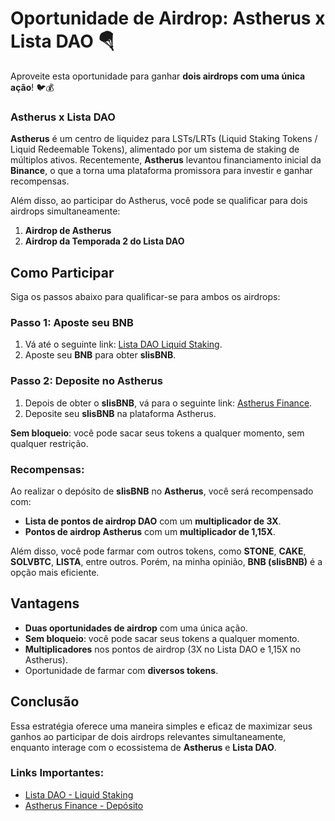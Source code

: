 # Oportunidade de Airdrop: Astherus x Lista DAO 🪂

Aproveite esta oportunidade para ganhar **dois airdrops com uma única ação**! 🐦💰

### Astherus x Lista DAO

**Astherus** é um centro de liquidez para LSTs/LRTs (Liquid Staking Tokens / Liquid Redeemable Tokens), alimentado por um sistema de staking de múltiplos ativos. Recentemente, **Astherus** levantou financiamento inicial da **Binance**, o que a torna uma plataforma promissora para investir e ganhar recompensas.

Além disso, ao participar do Astherus, você pode se qualificar para dois airdrops simultaneamente:
1. **Airdrop de Astherus**
2. **Airdrop da Temporada 2 do Lista DAO**

## Como Participar

Siga os passos abaixo para qualificar-se para ambos os airdrops:

### Passo 1: Aposte seu BNB

1. Vá até o seguinte link: [Lista DAO Liquid Staking](https://lista.org/liquid-staking/BNB).
2. Aposte seu **BNB** para obter **slisBNB**.

### Passo 2: Deposite no Astherus

1. Depois de obter o **slisBNB**, vá para o seguinte link: [Astherus Finance](https://astherus.finance/en/deposit).
2. Deposite seu **slisBNB** na plataforma Astherus.

**Sem bloqueio**: você pode sacar seus tokens a qualquer momento, sem qualquer restrição.

### Recompensas:

Ao realizar o depósito de **slisBNB** no **Astherus**, você será recompensado com:

- **Lista de pontos de airdrop DAO** com um **multiplicador de 3X**.
- **Pontos de airdrop Astherus** com um **multiplicador de 1,15X**.

Além disso, você pode farmar com outros tokens, como **STONE**, **CAKE**, **SOLVBTC**, **LISTA**, entre outros. Porém, na minha opinião, **BNB (slisBNB)** é a opção mais eficiente.

## Vantagens

- **Duas oportunidades de airdrop** com uma única ação.
- **Sem bloqueio**: você pode sacar seus tokens a qualquer momento.
- **Multiplicadores** nos pontos de airdrop (3X no Lista DAO e 1,15X no Astherus).
- Oportunidade de farmar com **diversos tokens**.

## Conclusão

Essa estratégia oferece uma maneira simples e eficaz de maximizar seus ganhos ao participar de dois airdrops relevantes simultaneamente, enquanto interage com o ecossistema de **Astherus** e **Lista DAO**.

### Links Importantes:

- [Lista DAO - Liquid Staking](https://lista.org/liquid-staking/BNB)
- [Astherus Finance - Depósito](https://astherus.finance/en/deposit)
